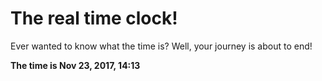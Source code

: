 # The real time clock!

Ever wanted to know what the time is? Well, your journey is about to end!

**The time is Nov 23, 2017, 14:13**